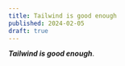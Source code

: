 ```yaml
---
title: Tailwind is good enough
published: 2024-02-05
draft: true
---
```

**_Tailwind is good enough_**.
